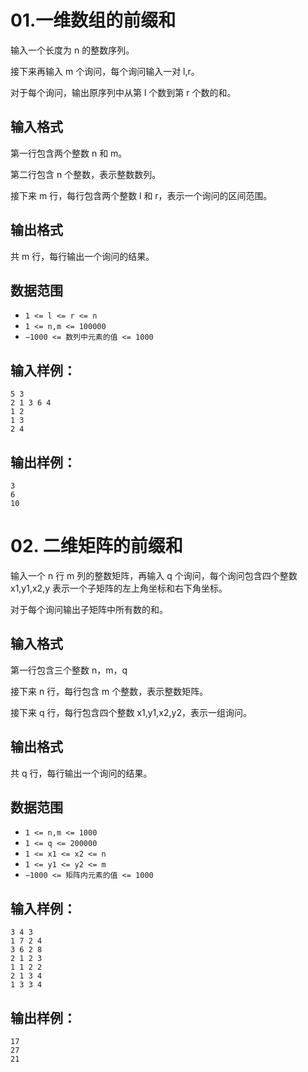 # 01.一维数组的前缀和

输入一个长度为 n 的整数序列。

接下来再输入 m 个询问，每个询问输入一对 l,r。

对于每个询问，输出原序列中从第 l 个数到第 r 个数的和。

## 输入格式

第一行包含两个整数 n 和 m。

第二行包含 n 个整数，表示整数数列。

接下来 m 行，每行包含两个整数 l 和 r，表示一个询问的区间范围。

## 输出格式

共 m 行，每行输出一个询问的结果。

## 数据范围

* `1 <= l <= r <= n`
* `1 <= n,m <= 100000`
* `−1000 <= 数列中元素的值 <= 1000`

## 输入样例：

```
5 3
2 1 3 6 4
1 2
1 3
2 4
```

## 输出样例：

```
3
6
10
```

# 02. 二维矩阵的前缀和

输入一个 n 行 m 列的整数矩阵，再输入 q 个询问，每个询问包含四个整数 x1,y1,x2,y 表示一个子矩阵的左上角坐标和右下角坐标。

对于每个询问输出子矩阵中所有数的和。

## 输入格式

第一行包含三个整数 n，m，q

接下来 n 行，每行包含 m 个整数，表示整数矩阵。

接下来 q 行，每行包含四个整数 x1,y1,x2,y2，表示一组询问。

## 输出格式

共 q 行，每行输出一个询问的结果。

## 数据范围

* `1 <= n,m <= 1000`
* `1 <= q <= 200000`
* `1 <= x1 <= x2 <= n`
* `1 <= y1 <= y2 <= m`
* `−1000 <= 矩阵内元素的值 <= 1000`

## 输入样例：

```
3 4 3
1 7 2 4
3 6 2 8
2 1 2 3
1 1 2 2
2 1 3 4
1 3 3 4
```

## 输出样例：

```
17
27
21
```